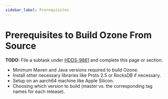 ```yaml
---
sidebar_label: Prerequisites
---
```


# Prerequisites to Build Ozone From Source

**TODO:** File a subtask under [HDDS-9861](https://issues.apache.org/jira/browse/HDDS-9861) and complete this page or section.

- Minimum Maven and Java versions required to build Ozone.
- Install other necessary libraries like Proto 2.5 or RocksDB if necessary.
- Setup on an aarch64 machine like Apple Silicon.
- Choosing which version to build (master vs. the corresponding tag names for each release).
